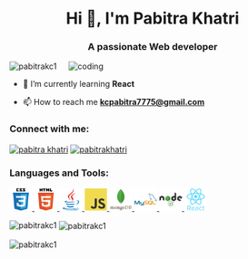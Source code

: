 <h1 align="center">Hi 👋, I'm Pabitra Khatri</h1>
<h3 align="center">A passionate Web developer </h3>

<img align="right" alt="coding" width="400" src="https://i.pinimg.com/736x/38/f9/13/38f913f969b14a6ca5af964cc5b3528a.jpg">

<p align="left"> <img src="https://komarev.com/ghpvc/?username=pabitrakc1&label=Profile%20views&color=0e75b6&style=flat" alt="pabitrakc1" /> </p>

- 🌱 I’m currently learning **React**

- 📫 How to reach me **kcpabitra7775@gmail.com**

<h3 align="left">Connect with me:</h3>
<p align="left">
<a href="https://linkedin.com/in/pabitra khatri" target="blank"><img align="center" src="https://raw.githubusercontent.com/rahuldkjain/github-profile-readme-generator/master/src/images/icons/Social/linked-in-alt.svg" alt="pabitra khatri" height="30" width="40" /></a>
<a href="https://www.leetcode.com/pabitrakhatri" target="blank"><img align="center" src="https://raw.githubusercontent.com/rahuldkjain/github-profile-readme-generator/master/src/images/icons/Social/leet-code.svg" alt="pabitrakhatri" height="30" width="40" /></a>
</p>

<h3 align="left">Languages and Tools:</h3>
<p align="left"> <a href="https://www.w3schools.com/css/" target="_blank" rel="noreferrer"> <img src="https://raw.githubusercontent.com/devicons/devicon/master/icons/css3/css3-original-wordmark.svg" alt="css3" width="40" height="40"/> </a> <a href="https://www.w3.org/html/" target="_blank" rel="noreferrer"> <img src="https://raw.githubusercontent.com/devicons/devicon/master/icons/html5/html5-original-wordmark.svg" alt="html5" width="40" height="40"/> </a> <a href="https://www.java.com" target="_blank" rel="noreferrer"> <img src="https://raw.githubusercontent.com/devicons/devicon/master/icons/java/java-original.svg" alt="java" width="40" height="40"/> </a> <a href="https://developer.mozilla.org/en-US/docs/Web/JavaScript" target="_blank" rel="noreferrer"> <img src="https://raw.githubusercontent.com/devicons/devicon/master/icons/javascript/javascript-original.svg" alt="javascript" width="40" height="40"/> </a> <a href="https://www.mongodb.com/" target="_blank" rel="noreferrer"> <img src="https://raw.githubusercontent.com/devicons/devicon/master/icons/mongodb/mongodb-original-wordmark.svg" alt="mongodb" width="40" height="40"/> </a> <a href="https://www.mysql.com/" target="_blank" rel="noreferrer"> <img src="https://raw.githubusercontent.com/devicons/devicon/master/icons/mysql/mysql-original-wordmark.svg" alt="mysql" width="40" height="40"/> </a> <a href="https://nodejs.org" target="_blank" rel="noreferrer"> <img src="https://raw.githubusercontent.com/devicons/devicon/master/icons/nodejs/nodejs-original-wordmark.svg" alt="nodejs" width="40" height="40"/> </a> <a href="https://reactjs.org/" target="_blank" rel="noreferrer"> <img src="https://raw.githubusercontent.com/devicons/devicon/master/icons/react/react-original-wordmark.svg" alt="react" width="40" height="40"/> </a> </p>

<p><img align="left" src="https://github-readme-stats.vercel.app/api/top-langs?username=pabitrakc1&show_icons=true&locale=en&layout=compact" alt="pabitrakc1" /></p>

<p>&nbsp;<img align="center" src="https://github-readme-stats.vercel.app/api?username=pabitrakc1&show_icons=true&locale=en" alt="pabitrakc1" /></p>

<p><img align="center" src="https://github-readme-streak-stats.herokuapp.com/?user=pabitrakc1&" alt="pabitrakc1" /></p>
